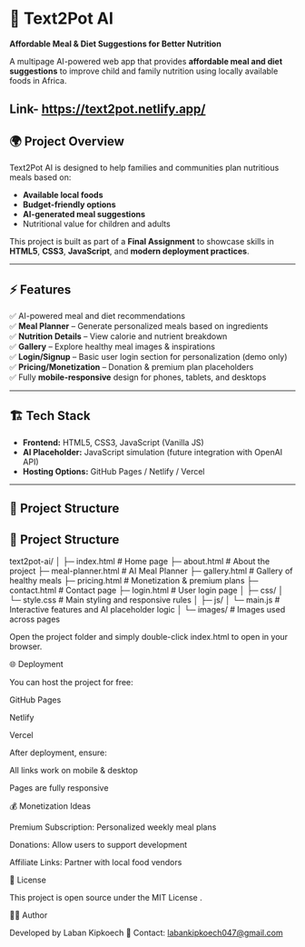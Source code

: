 # 🍲 Text2Pot AI
**Affordable Meal & Diet Suggestions for Better Nutrition**  

A multipage AI-powered web app that provides **affordable meal and diet suggestions** to improve child and family nutrition using locally available foods in Africa.

Link- https://text2pot.netlify.app/
---

## 🌍 Project Overview
Text2Pot AI is designed to help families and communities plan nutritious meals based on:
- **Available local foods**
- **Budget-friendly options**
- **AI-generated meal suggestions**
- Nutritional value for children and adults

This project is built as part of a **Final Assignment** to showcase skills in **HTML5**, **CSS3**, **JavaScript**, and **modern deployment practices**.

---

## ⚡ Features
✅ AI-powered meal and diet recommendations  
✅ **Meal Planner** – Generate personalized meals based on ingredients  
✅ **Nutrition Details** – View calorie and nutrient breakdown  
✅ **Gallery** – Explore healthy meal images & inspirations  
✅ **Login/Signup** – Basic user login section for personalization (demo only)  
✅ **Pricing/Monetization** – Donation & premium plan placeholders  
✅ Fully **mobile-responsive** design for phones, tablets, and desktops  

---

## 🏗️ Tech Stack
- **Frontend:** HTML5, CSS3, JavaScript (Vanilla JS)
- **AI Placeholder:** JavaScript simulation (future integration with OpenAI API)
- **Hosting Options:** GitHub Pages / Netlify / Vercel

---

## 📂 Project Structure
## 📂 Project Structure
text2pot-ai/
│
├─ index.html # Home page
├─ about.html # About the project
├─ meal-planner.html # AI Meal Planner
├─ gallery.html # Gallery of healthy meals
├─ pricing.html # Monetization & premium plans
├─ contact.html # Contact page
├─ login.html # User login page
│
├─ css/
│ └─ style.css # Main styling and responsive rules
│
├─ js/
│ └─ main.js # Interactive features and AI placeholder logic
│
└─ images/ # Images used across pages

Open the project folder and simply double-click index.html to open in your browser.

🌐 Deployment

You can host the project for free:

GitHub Pages

Netlify

Vercel

After deployment, ensure:

All links work on mobile & desktop

Pages are fully responsive

💰 Monetization Ideas

Premium Subscription: Personalized weekly meal plans

Donations: Allow users to support development

Affiliate Links: Partner with local food vendors

📜 License

This project is open source under the MIT License
.

👩‍💻 Author

Developed by Laban Kipkoech
📧 Contact: labankipkoech047@gmail.com
